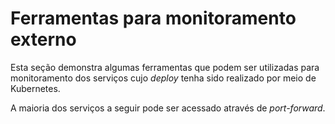 # Ferramentas para monitoramento externo

Esta seção demonstra algumas ferramentas que podem ser utilizadas para
monitoramento dos serviços cujo _deploy_ tenha sido realizado por meio de
Kubernetes.

A maioria dos serviços a seguir pode ser acessado através de _port-forward_.
